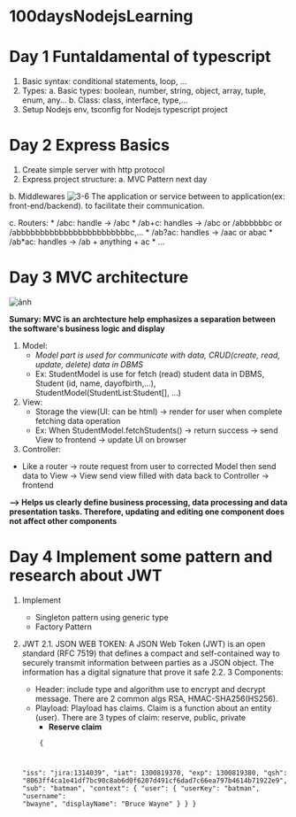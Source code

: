 # 100daysNodejsLearning

# Day 1 Funtaldamental of typescript
1. Basic syntax: conditional statements, loop, ...
2. Types:
   a. Basic types: boolean, number, string, object, array, tuple, enum, any...
   b. Class: class, interface, type,...
3. Setup Nodejs env, tsconfig for Nodejs typescript project

# Day 2 Express Basics
1. Create simple server with http protocol
2. Express project structure:
  a. MVC Pattern
   next day

  b. Middlewares
   ![3-6](https://github.com/USTriett/100daysNodejsLearning/assets/115467911/e6a5b1ea-cd17-478d-8c9f-c14f7f472b4b)
   The application or service between to application(ex: front-end/backend).
   to facilitate their communication.

  c. Routers:
      * /abc: handle -> /abc
      * /ab+c: handles -> /abc or /abbbbbbc or /abbbbbbbbbbbbbbbbbbbbbbbbc,...
      * /ab?ac: handles -> /aac or abac
      * /ab*ac: handles ->  /ab + anything + ac
      * ...
# Day 3 MVC architecture
![ảnh](https://github.com/USTriett/100daysNodejsLearning/assets/115467911/73409fd3-2cad-45e4-a8dc-9edc0512091a)

**Sumary: MVC is an archtecture help emphasizes a separation between the software's business logic and display**
1. Model:
   * _Model part is used for communicate with data, CRUD(create, read, update, delete) data in DBMS_
   * Ex: StudentModel is use for fetch (read) student data in DBMS, Student (id, name, dayofbirth,...), StudentModel(StudentList:Student[], ...) 
2. View:
   * Storage the view(UI: can be html) -> render for user when complete fetching data operation
   * Ex: When StudentModel.fetchStudents() -> return success -> send View to frontend -> update UI on browser 
3. Controller:
  * Like a router -> route request from user to corrected Model then send data to View -> View send view filled with data back to Controller -> frontend

**--> Helps us clearly define business processing, data processing and data presentation tasks. Therefore, updating and editing one component does not affect other components**

# Day 4 Implement some pattern and research about JWT
1. Implement
   * Singleton pattern using generic type
   * Factory Pattern
2. JWT
   2.1. JSON WEB TOKEN: A JSON Web Token (JWT) is an open standard (RFC 7519) that defines a compact and self-contained way to securely transmit information between parties as a JSON object. The information has a digital signature that prove it safe
   2.2. 3 Components:
   * Header: include type and algorithm use to encrypt and decrypt message. There are 2 common algs RSA, HMAC-SHA256(HS256). 
   * Playload: Playload has claims. Claim is a function about an entity (user). There are 3 types of claim: reserve, public, private
      * **Reserve claim**
      <code>
      {
    "iss": "jira:1314039",
    "iat": 1300819370,
    "exp": 1300819380,
    "qsh": "8063ff4ca1e41df7bc90c8ab6d0f6207d491cf6dad7c66ea797b4614b71922e9",
    "sub": "batman",
    "context": {
        "user": {
            "userKey": "batman",
            "username": "bwayne",
            "displayName": "Bruce Wayne"
        }
       }
      }

      </code>
   
   

   
   
